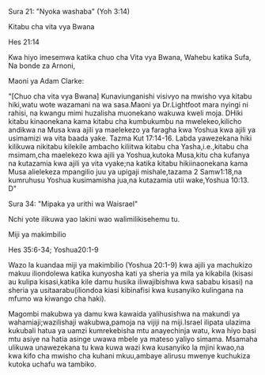 Sura 21: "Nyoka washaba" (Yoh 3:14)

Kitabu cha vita vya Bwana

Hes 21:14

Kwa hiyo imesemwa katika chuo cha Vita vya Bwana, Wahebu katika Sufa, Na bonde za Arnoni,

Maoni ya Adam Clarke:

"\[Chuo cha vita vya Bwana\] Kunaviunganishi visivyo na mwisho vya kitabu hiki,watu wote wazamani na wa sasa.Maoni ya Dr.Lightfoot mara nyingi ni rahisi, na kwangu mimi huzalisha muonekano wakuwa kweli moja. DHiki kitabu kinaonekana kama kitabu cha kumbukumbu na mwelekeo,kilicho andikwa na Musa kwa ajili ya maelekezo ya faragha kwa Yoshua kwa ajili ya usimamizi wa vita baada yake. Tazma Kut 17:14-16. Labda yawezekana hiki kilikuwa nikitabu kilekile ambacho kiliitwa kitabu cha Yasha,i.e.,kitabu cha msimam,cha maelekezo kwa ajili ya Yoshua,kutoka Musa,kitu cha kufanya na kutazamia kwa ajili ya vita vyake;na katika kitabu hikiinaonekana kama Musa alielekeza mpangilio juu ya upigaji mishale,tazama 2 Samw1:18,na kumruhusu Yoshua kusimamisha jua,na kutazamia utii wake,Yoshua 10:13. D"

Sura 34: "Mipaka ya urithi wa Waisrael"

Nchi yote ilikuwa yao lakini wao walimilikisehemu tu.

Miji ya makimbilio

Hes 35:6-34; Yoshua20:1-9

Wazo la kuandaa miji ya makimbilio (Yoshua 20:1-9) kwa ajili ya machukizo makuu iliondolewa katika kunyosha kati ya sheria ya mila ya kikabila (kisasi au kulipa kisasi,katika kile damu husika iliwajibishwa kwa sababu kisasi) na sheria ya usitaarabu(iliondoa kiasi kibinafisi kwa kusanyiko kulingana na mfumo wa kiwango cha haki).

Magombi makubwa ya damu kwa kawaida yalihusishwa na makundi ya wahamiaji;wazilishaji wakubwa,pamoja na vijiji na miji.Israel ilipata ulazima kukubali hatua ya uamzi kumrekebisha mtu anayechinja watu, kwa hiyo basi mtu asiye na hatia asinge uwawa mbele ya mateso yaliyo simama. Msamaha ulikuwa unawezekana tu kwa kuwa wazi kwa kusanyiko la mjini kwao,na kwa kifo cha mwisho cha kuhani mkuu,ambaye alirusu mwenye kuchukiza kutoka uchafu wa tambiko.
